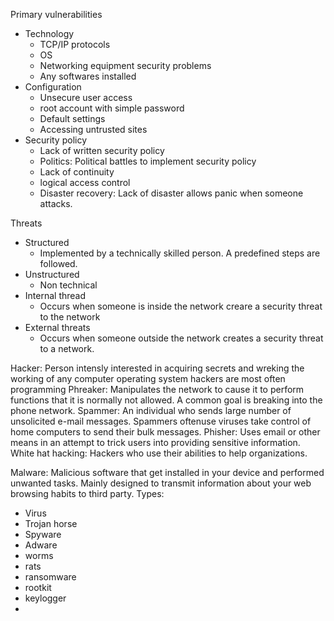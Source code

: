 Primary vulnerabilities
- Technology
    - TCP/IP protocols
    - OS
    - Networking equipment security problems
    - Any softwares installed
- Configuration
    - Unsecure user access
    - root account with simple password
    - Default settings
    - Accessing untrusted sites
- Security policy
    - Lack of written security policy
    - Politics: Political battles to implement security policy
    - Lack of continuity
    - logical access control
    - Disaster recovery: Lack of disaster allows panic when someone attacks.

Threats
- Structured
    - Implemented by a technically skilled person. A predefined steps are followed.
- Unstructured
    - Non technical
- Internal thread
    - Occurs when someone is inside the network creare a security threat to the network
- External threats
    - Occurs when someone outside the network creates a security threat to a network.

Hacker: Person intensly interested in acquiring secrets and wreking the working of any computer operating system hackers are most often programming
Phreaker: Manipulates the network to cause it to perform functions that it is normally not allowed. A common goal is breaking into the phone network.
Spammer: An individual who sends large number of unsolicited e-mail messages. Spammers oftenuse viruses take control of home computers to send their bulk messages.
Phisher: Uses email or other means in an attempt to trick users into providing sensitive information.
White hat hacking: Hackers who use their abilities to help organizations.

Malware: Malicious software that get installed in your device and performed unwanted tasks. Mainly designed to transmit information about your web browsing habits to third party.
Types:
- Virus
- Trojan horse
- Spyware
- Adware
- worms
- rats
- ransomware
- rootkit
- keylogger
- 
